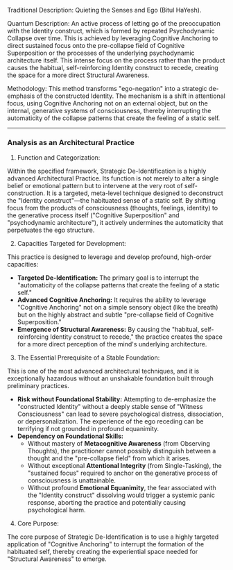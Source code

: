   

Traditional Description: Quieting the Senses and Ego (Bitul HaYesh).

Quantum Description: An active process of letting go of the preoccupation with the Identity construct, which is formed by repeated Psychodynamic Collapse over time. This is achieved by leveraging Cognitive Anchoring to direct sustained focus onto the pre-collapse field of Cognitive Superposition or the processes of the underlying psychodynamic architecture itself. This intense focus on the process rather than the product causes the habitual, self-reinforcing Identity construct to recede, creating the space for a more direct Structural Awareness.

Methodology: This method transforms "ego-negation" into a strategic de-emphasis of the constructed Identity. The mechanism is a shift in attentional focus, using Cognitive Anchoring not on an external object, but on the internal, generative systems of consciousness, thereby interrupting the automaticity of the collapse patterns that create the feeling of a static self.

---

### Analysis as an Architectural Practice

1. Function and Categorization:

Within the specified framework, Strategic De-Identification is a highly advanced Architectural Practice. Its function is not merely to alter a single belief or emotional pattern but to intervene at the very root of self-construction. It is a targeted, meta-level technique designed to deconstruct the "Identity construct"—the habituated sense of a static self. By shifting focus from the products of consciousness (thoughts, feelings, identity) to the generative process itself ("Cognitive Superposition" and "psychodynamic architecture"), it actively undermines the automaticity that perpetuates the ego structure.

2. Capacities Targeted for Development:

This practice is designed to leverage and develop profound, high-order capacities:

- **Targeted De-Identification:** The primary goal is to interrupt the "automaticity of the collapse patterns that create the feeling of a static self."
- **Advanced Cognitive Anchoring:** It requires the ability to leverage "Cognitive Anchoring" not on a simple sensory object (like the breath) but on the highly abstract and subtle "pre-collapse field of Cognitive Superposition."
- **Emergence of Structural Awareness:** By causing the "habitual, self-reinforcing Identity construct to recede," the practice creates the space for a more direct perception of the mind's underlying architecture.

3. The Essential Prerequisite of a Stable Foundation:

This is one of the most advanced architectural techniques, and it is exceptionally hazardous without an unshakable foundation built through preliminary practices.

- **Risk without Foundational Stability:** Attempting to de-emphasize the "constructed Identity" without a deeply stable sense of "Witness Consciousness" can lead to severe psychological distress, dissociation, or depersonalization. The experience of the ego receding can be terrifying if not grounded in profound equanimity.
- **Dependency on Foundational Skills:**
    - Without mastery of **Metacognitive Awareness** (from Observing Thoughts), the practitioner cannot possibly distinguish between a thought and the "pre-collapse field" from which it arises.
    - Without exceptional **Attentional Integrity** (from Single-Tasking), the "sustained focus" required to anchor on the generative process of consciousness is unattainable.
    - Without profound **Emotional Equanimity**, the fear associated with the "Identity construct" dissolving would trigger a systemic panic response, aborting the practice and potentially causing psychological harm.

4. Core Purpose:

The core purpose of Strategic De-Identification is to use a highly targeted application of "Cognitive Anchoring" to interrupt the formation of the habituated self, thereby creating the experiential space needed for "Structural Awareness" to emerge.